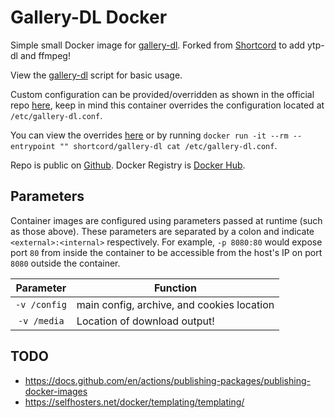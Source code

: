 # Gallery-DL Docker  

Simple small Docker image for [gallery-dl](https://github.com/mikf/gallery-dl). 
Forked from [Shortcord](https://gitlab.shortcord.com/shortcord/gallery-dl-docker/) to add ytp-dl and ffmpeg!

View the [gallery-dl](./gallery-dl.sh) script for basic usage.  

Custom configuration can be provided/overridden as shown in the official repo [here](https://github.com/mikf/gallery-dl#configuration), keep in mind this container overrides the configuration located at `/etc/gallery-dl.conf`.  

You can view the overrides [here](./gallery-dl.conf) or by running `docker run -it --rm --entrypoint "" shortcord/gallery-dl cat /etc/gallery-dl.conf`.  

Repo is public on [Github](https://github.com/chrsmlls333/gallery-dl-docker).
Docker Registry is [Docker Hub](https://hub.docker.com/r/chrisemills/gallerydl).

## Parameters

Container images are configured using parameters passed at runtime (such as those above). These parameters are separated by a colon and indicate `<external>:<internal>` respectively. For example, `-p 8080:80` would expose port `80` from inside the container to be accessible from the host's IP on port `8080` outside the container.

| Parameter | Function |
| :----: | --- |
| `-v /config` | main config, archive, and cookies location |
| `-v /media` | Location of download output! |

## TODO

- https://docs.github.com/en/actions/publishing-packages/publishing-docker-images
- https://selfhosters.net/docker/templating/templating/
